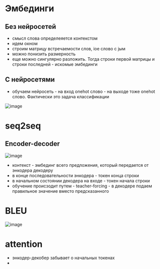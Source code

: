 # Эмбединги

## Без нейросетей

* смысл слова определеяется контекстом
* идем окном
* строим матрицу встречаемости слов, iое слово с jым
* можно понизить размерность
* еще можно сингулярно разложить. Тогда строки первой матрицы и строки последней - искомые эмбединги

## С нейросетями

* обучаем нейросеть - на вход onehot слово - на выходе тоже onehot слово. Фактически это задача классификации 

![image](https://github.com/timattt/Tmp/assets/25401699/3ed4276a-1107-4b4f-bcac-839f275cdd8d)

# seq2seq

## Encoder-decoder

![image](https://github.com/timattt/Tmp/assets/25401699/a1f2a5fc-8fbe-438a-8713-65aad2eedeff)

* контекст - эмбединг всего предложения, который передается от энкодера декодеру
* в конце последовательности энкодера - токен конца строки
* в начальном состоянии декодера на входе - токен начала строки
* обучение происзодит путем - teacher-forcing - в декодере подаем правильное значение вместо предсказанного

# BLEU

![image](https://github.com/timattt/Tmp/assets/25401699/7a182c6c-c7ed-4800-a321-b4601c0c6e95)

# attention

* энкодер-декобер забывает о начальных токенах
* 

